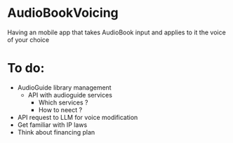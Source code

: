 # AudioBookVoicing
Having an mobile app that takes AudioBook input and applies to it the voice of your choice


# To do:
- AudioGuide library management
  - API with audioguide services
    - Which services ?
    - How to neect ?
- API request to LLM for voice modification
- Get familiar with IP laws
- Think about financing plan